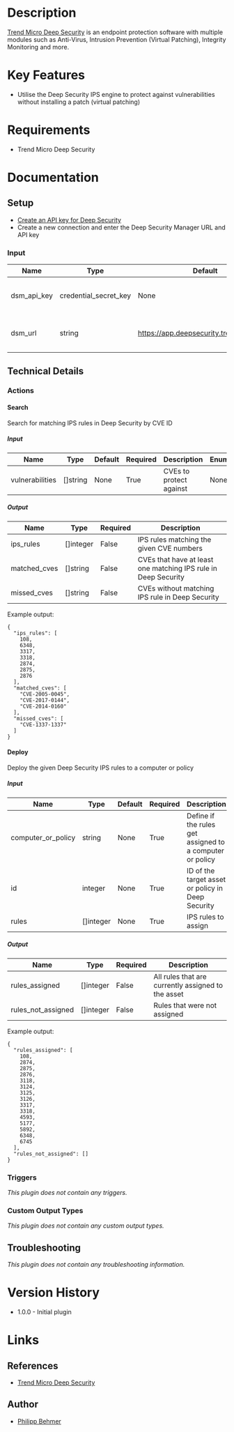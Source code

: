 # Description

[Trend Micro Deep Security](https://www.trendmicro.com/en_us/business/products/hybrid-cloud/deep-security.html) is an endpoint protection software with multiple modules such as Anti-Virus, Intrusion Prevention (Virtual Patching), Integrity Monitoring and more.

# Key Features

* Utilise the Deep Security IPS engine to protect against vulnerabilities without installing a patch (virtual patching)

# Requirements

* Trend Micro Deep Security

# Documentation

## Setup

* [Create an API key for Deep Security](https://help.deepsecurity.trendmicro.com/api-key.html)
* Create a new connection and enter the Deep Security Manager URL and API key 

### Input

|Name|Type|Default|Required|Description|Enum|
|----|----|-------|--------|-----------|----|
|dsm_api_key|credential_secret_key|None|True|API key of the Deep Security Manager|None|
|dsm_url|string|https://app.deepsecurity.trendmicro.com|True|URL of the Deep Security Manager|None|

## Technical Details

### Actions

#### Search

Search for matching IPS rules in Deep Security by CVE ID

##### Input

|Name|Type|Default|Required|Description|Enum|
|----|----|-------|--------|-----------|----|
|vulnerabilities|[]string|None|True|CVEs to protect against|None|

##### Output

|Name|Type|Required|Description|
|----|----|--------|-----------|
|ips_rules|[]integer|False|IPS rules matching the given CVE numbers|
|matched_cves|[]string|False|CVEs that have at least one matching IPS rule in Deep Security|
|missed_cves|[]string|False|CVEs without matching IPS rule in Deep Security|

Example output:

```
{
  "ips_rules": [
    108,
    6348,
    3317,
    3318,
    2874,
    2875,
    2876
  ],
  "matched_cves": [
    "CVE-2005-0045",
    "CVE-2017-0144",
    "CVE-2014-0160"
  ],
  "missed_cves": [
    "CVE-1337-1337"
  ]
}
```

#### Deploy

Deploy the given Deep Security IPS rules to a computer or policy

##### Input

|Name|Type|Default|Required|Description|Enum|
|----|----|-------|--------|-----------|----|
|computer_or_policy|string|None|True|Define if the rules get assigned to a computer or policy|['computer', 'policy']|
|id|integer|None|True|ID of the target asset or policy in Deep Security|None|
|rules|[]integer|None|True|IPS rules to assign|None|

##### Output

|Name|Type|Required|Description|
|----|----|--------|-----------|
|rules_assigned|[]integer|False|All rules that are currently assigned to the asset|
|rules_not_assigned|[]integer|False|Rules that were not assigned|

Example output:

```
{
  "rules_assigned": [
    108,
    2874,
    2875,
    2876,
    3118,
    3124,
    3125,
    3126,
    3317,
    3318,
    4593,
    5177,
    5892,
    6348,
    6745
  ],
  "rules_not_assigned": []
}
```

### Triggers

_This plugin does not contain any triggers._

### Custom Output Types

_This plugin does not contain any custom output types._

## Troubleshooting

_This plugin does not contain any troubleshooting information._

# Version History

* 1.0.0 - Initial plugin

# Links

## References

* [Trend Micro Deep Security](https://www.trendmicro.com/en_us/business/products/hybrid-cloud/deep-security.html)

## Author

* [Philipp Behmer](http://philippbehmer.de)
